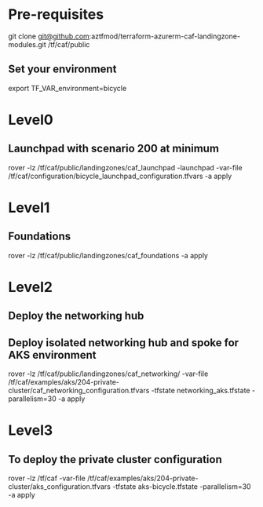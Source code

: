 # Pre-requisites
git clone git@github.com:aztfmod/terraform-azurerm-caf-landingzone-modules.git /tf/caf/public

## Set your environment
export TF_VAR_environment=bicycle

# Level0
## Launchpad with scenario 200 at minimum
rover -lz /tf/caf/public/landingzones/caf_launchpad -launchpad -var-file /tf/caf/configuration/bicycle_launchpad_configuration.tfvars -a apply

# Level1
## Foundations
rover -lz /tf/caf/public/landingzones/caf_foundations -a apply

# Level2
## Deploy the networking hub
<!-- rover -lz /tf/caf/public/landingzones/caf_networking/ -var-file /tf/caf/public/landingzones/caf_networking/scenario/200-single-region-hub/configuration.tfvars -tfstate networking_hub.tfstate -a apply -->

## Deploy isolated networking hub and spoke for AKS environment
rover -lz /tf/caf/public/landingzones/caf_networking/ -var-file /tf/caf/examples/aks/204-private-cluster/caf_networking_configuration.tfvars -tfstate networking_aks.tfstate -parallelism=30 -a apply

# Level3
## To deploy the private cluster configuration
rover -lz /tf/caf -var-file /tf/caf/examples/aks/204-private-cluster/aks_configuration.tfvars -tfstate aks-bicycle.tfstate -parallelism=30 -a apply
